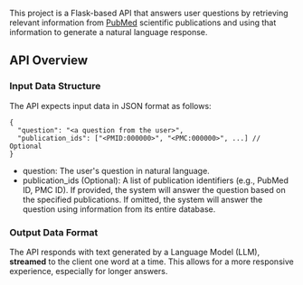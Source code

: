 This project is a Flask-based API that answers user questions by retrieving relevant information from [PubMed](https://pubmed.ncbi.nlm.nih.gov/) scientific publications and using that information to generate a natural language response.

## API Overview
### Input Data Structure
The API expects input data in JSON format as follows:
```
{
  "question": "<a question from the user>",
  "publication_ids": ["<PMID:000000>", "<PMC:000000>", ...] // Optional
}
```
- question: The user's question in natural language.
- publication_ids (Optional): A list of publication identifiers (e.g., PubMed ID, PMC ID). If provided, the system will answer the question based on the specified publications. If omitted, the system will answer the question using information from its entire database.

### Output Data Format
The API responds with text generated by a Language Model (LLM), **streamed** to the client one word at a time. This allows for a more responsive experience, especially for longer answers.


